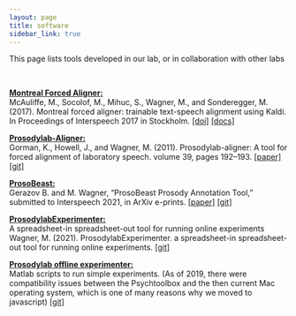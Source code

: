 ```yaml
---
layout: page
title: software
sidebar_link: true
---
```


<p class="message">
  This page lists tools developed in our lab, or in collaboration with other labs
</p>

<br>

[**Montreal Forced Aligner:**](http://montreal-forced-aligner.readthedocs.io/en/latest/)     
McAuliffe, M., Socolof, M., Mihuc, S., Wagner, M., and Sonderegger, M. (2017). Montreal forced aligner: trainable text-speech alignment using Kaldi. In Proceedings of Interspeech 2017 in Stockholm. [[doi]](http://dx.doi.org/10.21437/Interspeech.2017-1386) [[docs]](http://montreal-forced-aligner.readthedocs.io/en/latest/)


[**Prosodylab-Aligner:**](http://github.com/prosodylab/Prosodylab-Aligner)      
Gorman, K., Howell, J., and Wagner, M. (2011). Prosodylab-aligner: A tool for forced alignment of laboratory speech. volume 39, pages 192–193. [[paper]](http://jcaa.caa-aca.ca/index.php/jcaa/article/view/2476/2225) [[git]](http://github.com/prosodylab/Prosodylab-Aligner)


[**ProsoBeast:**](https://github.com/prosodylab/prosobeast-annotation-tool)     
Gerazov B. and M. Wagner, “ProsoBeast Prosody Annotation Tool,” submitted to Interspeech 2021, in ArXiv e-prints. [[paper]](https://arxiv.org/abs/2104.02397) [[git]](https://github.com/prosodylab/prosobeast-annotation-tool)


[**ProsodylabExperimenter:**](http://github.com/prosodylab/prosodylabExperimenter)     
A spreadsheet-in spreadsheet-out tool for running online experiments<br>
Wagner, M. (2021). ProsodylabExperimenter. a spreadsheet-in spreadsheet-out tool for running online experiments. [[git]](https://github.com/prosodylab/prosodylab-experimenter)


[**Prosodylab offline experimenter:**](https://github.com/prosodylab/prosodylab-offline-experimenter)     
Matlab scripts to run simple experiments. (As of 2019, there were compatibility issues between the Psychtoolbox and the then current Mac operating system, which is one of many reasons why we moved to javascript) [[git]](https://github.com/prosodylab/prosodylab-offline-experimenter)